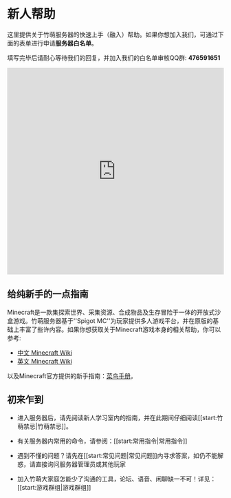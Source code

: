 # 新人帮助

这里提供关于竹萌服务器的快速上手（融入）帮助。如果你想加入我们，可通过下面的表单进行申请**服务器白名单**。

填写完毕后请耐心等待我们的回复，并加入我们的白名单审核QQ群: **476591651**

<html>
<iframe width="100%" height= "480px" src= "https://forms.office.com/Pages/ResponsePage.aspx?id=wUhacMO\_9k66h6T5cWQiUpH3RNgFwWFFvK92BHrOejlUQjdSVkNJN0U2VkVLTUc4SFlHQkhQRjlETi4u&embed=true" frameborder= "0" marginwidth= "0" marginheight= "0" style= "border: none; max-width:100%; max-height:100vh" allowfullscreen webkitallowfullscreen mozallowfullscreen msallowfullscreen> </iframe>
</html>

## 给纯新手的一点指南



Minecraft是一款集探索世界、采集资源、合成物品及生存冒险于一体的开放式沙盒游戏。竹萌服务器基于''Spigot MC''为玩家提供多人游戏平台，并在原版的基础上丰富了些许内容。如果你想获取关于Minecraft游戏本身的相关帮助，你可以参考:
* [中文 Minecraft Wiki](https://minecraft-zh.gamepedia.com/)
* [英文 Minecraft Wiki](https://minecraft.gamepedia.com/Minecraft/)


以及Minecraft官方提供的新手指南：[菜鸟手册](https://minecraft-zh.gamepedia.com/%E6%95%99%E7%A8%8B/%E8%8F%9C%E9%B8%9F%E6%89%8B%E5%86%8C)。


## 初来乍到

* 进入服务器后，请先阅读新人学习室内的指南，并在此期间仔细阅读\[\[start:竹萌禁忌\|竹萌禁忌\]\]。

* 有关服务器内常用的命令，请参阅：\[\[start:常用指令\|常用指令\]\]

* 遇到不懂的问题？请先在\[\[start:常见问题\|常见问题\]\]内寻求答案，如仍不能解惑，请直接询问服务器管理员或其他玩家

* 加入竹萌大家庭怎能少了沟通的工具，论坛、语音、闲聊缺一不可！详见：\[\[start:游戏群组\|游戏群组\]\]